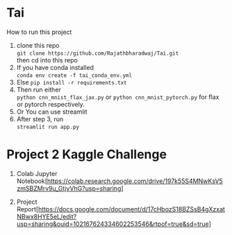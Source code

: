 # Tai

How to run this project
1. clone this repo <br> `git clone https://github.com/Rajathbharadwaj/Tai.git` <br>then cd into this repo
2. If you have conda installed <br>
   ```conda env create -f tai_conda_env.yml```
3. Else 
   ```pip install -r requirements.txt```
4. Then run either <br> `python cnn_mnist_flax_jax.py` or `python cnn_mnist_pytorch.py` for flax or pytorch respectively.
5. Or You can use streamlit
6. After step 3, run <br> `streamlit run app.py`






# Project 2 Kaggle Challenge

1. Colab Jupyter Notebook[https://colab.research.google.com/drive/197k55S4MNwKsV5zmSBZMrv9u_GtjvVhG?usp=sharing]

2. Project Report[https://docs.google.com/document/d/17cHbozS18BZSsB4gXzxatNBwx8HYE5eL/edit?usp=sharing&ouid=102167624334602253546&rtpof=true&sd=true]
